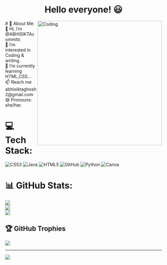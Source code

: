 
<h1 align="center">Hello everyone! 😃</h1>
<img align="right" alt="Coding" width="400" src="https://camo.githubusercontent.com/3e38d30f04e42688871c3de0a94852b9ec3c3b767e3ec2f9740fb144e462c47f/68747470733a2f2f63646e2e6472696262626c652e636f6d2f75736572732f323730343431342f73637265656e73686f74732f373436363930332f6d656469612f62303861623537363331366264343538326665663138396634373163643965352e676966">
# 💫 About Me:
👋 Hi, I’m @ABHISIKTAcommits<br>👀 I’m interested in Coding & writing.<br>🌱 I’m currently learning HTML,CSS...<br>📫 Reach me abhisiktaghosh2@gmail.com<br>😄 Pronouns: she/her.


# 💻 Tech Stack:
![CSS3](https://img.shields.io/badge/css3-%231572B6.svg?style=plastic&logo=css3&logoColor=white) ![Java](https://img.shields.io/badge/java-%23ED8B00.svg?style=plastic&logo=openjdk&logoColor=white) ![HTML5](https://img.shields.io/badge/html5-%23E34F26.svg?style=plastic&logo=html5&logoColor=white) ![GitHub](https://img.shields.io/badge/github-%23121011.svg?style=plastic&logo=github&logoColor=white) ![Python](https://img.shields.io/badge/python-3670A0?style=plastic&logo=python&logoColor=ffdd54) ![Canva](https://img.shields.io/badge/Canva-%2300C4CC.svg?style=plastic&logo=Canva&logoColor=white)
# 📊 GitHub Stats:
![](https://github-readme-stats.vercel.app/api?username=ABHISIKTAcommits&theme=neon&hide_border=false&include_all_commits=false&count_private=false)<br/>
![](https://github-readme-streak-stats.herokuapp.com/?user=ABHISIKTAcommits&theme=neon&hide_border=false)<br/>
![](https://github-readme-stats.vercel.app/api/top-langs/?username=ABHISIKTAcommits&theme=neon&hide_border=false&include_all_commits=false&count_private=false&layout=compact)

## 🏆 GitHub Trophies
![](https://github-profile-trophy.vercel.app/?username=ABHISIKTAcommits&theme=radical&no-frame=true&no-bg=false&margin-w=4)

---
[![](https://visitcount.itsvg.in/api?id=ABHISIKTAcommits&icon=0&color=0)](https://visitcount.itsvg.in)

<!-- Proudly created with GPRM ( https://gprm.itsvg.in ) -->
